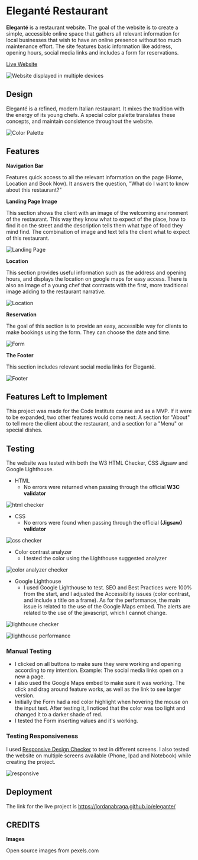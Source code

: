 # Eleganté Restaurant

**Eleganté** is a restaurant website. The goal of the website is to create a simple, accessible online space that gathers all relevant information for local businesses that wish to have an online presence without too much maintenance effort. The site features basic information like address, opening hours, social media links and includes a form for reservations.

[Live Website](https://jordanabraga.github.io/elegante/)


![Website displayed in multiple devices](assets/docs/mockupview.jpg)

## Design

Eleganté is a refined, modern Italian restaurant. It mixes the tradition with the energy of its young chefs. A special color palette translates these concepts, and maintain consistence throughout the website.

![Color Palette](assets/docs/colors.png)

## Features

**Navigation Bar**

Features quick access to all the relevant information on the page (Home, Location and Book Now). It answers the question, "What do I want to know about this restaurant?"

**Landing Page Image**

This section shows the client with an image of the welcoming environment of the restaurant. This way they know what to expect of the place, how to find it on the street and the description tells them what type of food they mind find. The combination of image and text tells the client what to expect of this restaurant. 

![Landing Page](assets/docs/navigation.png)

**Location**

This section provides useful information such as the address and opening hours, and displays the location on google maps for easy access. There is also an image of a young chef that contrasts with the first, more traditional image adding to the restaurant narrative.

![Location](assets/docs/location.png)

**Reservation**

The goal of this section is to provide an easy, accessible way for clients to make bookings using the form. They can choose the date and time. 

![Form](assets/docs/form.png)

**The Footer**

This section includes relevant social media links for Eleganté. 

![Footer](assets/docs/footer.png)

## Features Left to Implement

This project was made for the Code Institute course and as a MVP. If it were to be expanded, two other features would come next: A section for "About" to tell more the client about the restaurant, and a section for a "Menu" or special dishes. 

## Testing 

The website was tested with both the W3 HTML Checker, CSS Jigsaw and Google Lighthouse.

- HTML
  - No errors were returned when passing through the official **W3C validator**

![html checker](assets/docs/w3checker.png)

- CSS
  - No errors were found when passing through the official **(Jigsaw) validator**

![css checker](assets/docs/w3ccsschecker.png)

- Color contrast analyzer
  - I tested the color using the Lighthouse suggested analyzer

![color analyzer checker](assets/docs/colorcontrast.png)

- Google Lighthouse
  - I used Google Lighthouse to test. SEO and Best Practices were 100% from the start, and I adjusted the Accessiblity issues (color contrast, and include a title on a frame). As for the performance, the main issue is related to the use of the Google Maps embed. The alerts are related to the use of the javascript, which I cannot change. 

![lighthouse checker](assets/docs/lightohouse.png)

![lighthouse performance](assets/docs/googlemaps.png)

### Manual Testing

- I clicked on all buttons to make sure they were working and opening according to my intention. Example: The social media links open on a new a page. 
- I also used the Google Maps embed to make sure it was working. The click and drag around feature works, as well as the link to see larger version. 
- Initially the Form had a red color highlight when hovering the mouse on the input text. After testing it, I noticed that the color was too light and changed it to a darker shade of red. 
- I tested the Form inserting values and it's working. 

### Testing Responsiveness 

I used [Responsive Design Checker](https://responsivedesignchecker.com/) to test in different screens. I also tested the website on multiple screens available (Phone, Ipad and Notebook) while creating the project. 

![responsive](assets/docs/responsive.png)

## Deployment

The link for the live project is https://jordanabraga.github.io/elegante/

## CREDITS

**Images**

Open source images from pexels.com

